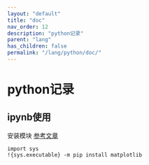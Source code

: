 ```yaml
---
layout: "default"
title: "doc"
nav_order: 12
description: "python记录"
parent: "lang"
has_children: false
permalink: "/lang/python/doc/"
---
```


# python记录

## ipynb使用

安装模块
[参考文章](https://blog.csdn.net/weixin_44477448/article/details/128915301)

```shell
import sys
!{sys.executable} -m pip install matplotlib

```
